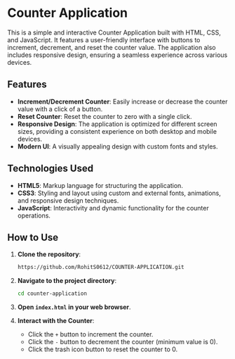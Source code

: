 # Counter Application

This is a simple and interactive Counter Application built with HTML, CSS, and JavaScript. It features a user-friendly interface with buttons to increment, decrement, and reset the counter value. The application also includes responsive design, ensuring a seamless experience across various devices.

## Features

- **Increment/Decrement Counter**: Easily increase or decrease the counter value with a click of a button.
- **Reset Counter**: Reset the counter to zero with a single click.
- **Responsive Design**: The application is optimized for different screen sizes, providing a consistent experience on both desktop and mobile devices.
- **Modern UI**: A visually appealing design with custom fonts and styles.

## Technologies Used

- **HTML5**: Markup language for structuring the application.
- **CSS3**: Styling and layout using custom and external fonts, animations, and responsive design techniques.
- **JavaScript**: Interactivity and dynamic functionality for the counter operations.

## How to Use

1. **Clone the repository**:
    ```bash
    https://github.com/RohitS0612/COUNTER-APPLICATION.git
    ```

2. **Navigate to the project directory**:
    ```bash
    cd counter-application
    ```

3. **Open `index.html` in your web browser**.

4. **Interact with the Counter**:
    - Click the `+` button to increment the counter.
    - Click the `-` button to decrement the counter (minimum value is 0).
    - Click the trash icon button to reset the counter to 0.



